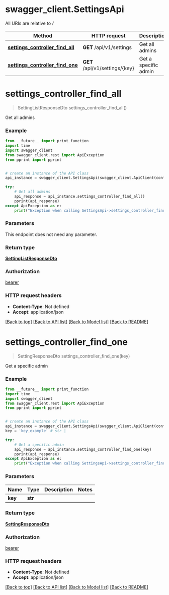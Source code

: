 # swagger_client.SettingsApi

All URIs are relative to */*

Method | HTTP request | Description
------------- | ------------- | -------------
[**settings_controller_find_all**](SettingsApi.md#settings_controller_find_all) | **GET** /api/v1/settings | Get all admins
[**settings_controller_find_one**](SettingsApi.md#settings_controller_find_one) | **GET** /api/v1/settings/{key} | Get a specific admin

# **settings_controller_find_all**
> SettingListResponseDto settings_controller_find_all()

Get all admins

### Example
```python
from __future__ import print_function
import time
import swagger_client
from swagger_client.rest import ApiException
from pprint import pprint


# create an instance of the API class
api_instance = swagger_client.SettingsApi(swagger_client.ApiClient(configuration))

try:
    # Get all admins
    api_response = api_instance.settings_controller_find_all()
    pprint(api_response)
except ApiException as e:
    print("Exception when calling SettingsApi->settings_controller_find_all: %s\n" % e)
```

### Parameters
This endpoint does not need any parameter.

### Return type

[**SettingListResponseDto**](SettingListResponseDto.md)

### Authorization

[bearer](../README.md#bearer)

### HTTP request headers

 - **Content-Type**: Not defined
 - **Accept**: application/json

[[Back to top]](#) [[Back to API list]](../README.md#documentation-for-api-endpoints) [[Back to Model list]](../README.md#documentation-for-models) [[Back to README]](../README.md)

# **settings_controller_find_one**
> SettingResponseDto settings_controller_find_one(key)

Get a specific admin

### Example
```python
from __future__ import print_function
import time
import swagger_client
from swagger_client.rest import ApiException
from pprint import pprint


# create an instance of the API class
api_instance = swagger_client.SettingsApi(swagger_client.ApiClient(configuration))
key = 'key_example' # str | 

try:
    # Get a specific admin
    api_response = api_instance.settings_controller_find_one(key)
    pprint(api_response)
except ApiException as e:
    print("Exception when calling SettingsApi->settings_controller_find_one: %s\n" % e)
```

### Parameters

Name | Type | Description  | Notes
------------- | ------------- | ------------- | -------------
 **key** | **str**|  | 

### Return type

[**SettingResponseDto**](SettingResponseDto.md)

### Authorization

[bearer](../README.md#bearer)

### HTTP request headers

 - **Content-Type**: Not defined
 - **Accept**: application/json

[[Back to top]](#) [[Back to API list]](../README.md#documentation-for-api-endpoints) [[Back to Model list]](../README.md#documentation-for-models) [[Back to README]](../README.md)

